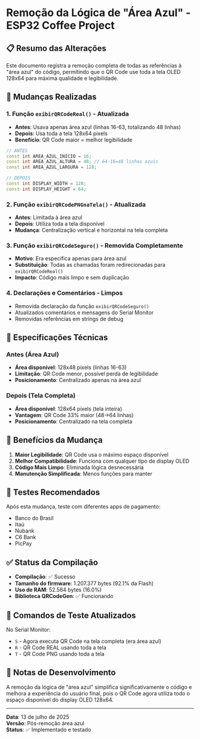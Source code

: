 # Remoção da Lógica de "Área Azul" - ESP32 Coffee Project

## 📋 Resumo das Alterações

Este documento registra a remoção completa de todas as referências à "área azul" do código, permitindo que o QR Code use toda a tela OLED 128x64 para máxima qualidade e legibilidade.

## 🔧 Mudanças Realizadas

### 1. Função `exibirQRCodeReal()` - Atualizada
- **Antes**: Usava apenas área azul (linhas 16-63, totalizando 48 linhas)
- **Depois**: Usa toda a tela 128x64 pixels
- **Benefício**: QR Code maior = melhor legibilidade

```cpp
// ANTES
const int AREA_AZUL_INICIO = 16;
const int AREA_AZUL_ALTURA = 48; // 64-16=48 linhas azuis
const int AREA_AZUL_LARGURA = 128;

// DEPOIS  
const int DISPLAY_WIDTH = 128;
const int DISPLAY_HEIGHT = 64;
```

### 2. Função `exibirQRCodePNGnaTela()` - Atualizada
- **Antes**: Limitada à área azul
- **Depois**: Utiliza toda a tela disponível
- **Mudança**: Centralização vertical e horizontal na tela completa

### 3. Função `exibirQRCodeSeguro()` - Removida Completamente
- **Motivo**: Era específica apenas para área azul
- **Substituição**: Todas as chamadas foram redirecionadas para `exibirQRCodeReal()`
- **Impacto**: Código mais limpo e sem duplicação

### 4. Declarações e Comentários - Limpos
- Removida declaração da função `exibirQRCodeSeguro()`
- Atualizados comentários e mensagens do Serial Monitor
- Removidas referências em strings de debug

## 📐 Especificações Técnicas

### Antes (Área Azul)
- **Área disponível**: 128x48 pixels (linhas 16-63)
- **Limitação**: QR Code menor, possível perda de legibilidade
- **Posicionamento**: Centralizado apenas na área azul

### Depois (Tela Completa)
- **Área disponível**: 128x64 pixels (tela inteira)
- **Vantagem**: QR Code 33% maior (48→64 linhas)
- **Posicionamento**: Centralizado na tela completa

## 🎯 Benefícios da Mudança

1. **Maior Legibilidade**: QR Code usa o máximo espaço disponível
2. **Melhor Compatibilidade**: Funciona com qualquer tipo de display OLED
3. **Código Mais Limpo**: Eliminada lógica desnecessária
4. **Manutenção Simplificada**: Menos funções para manter

## 📱 Testes Recomendados

Após esta mudança, teste com diferentes apps de pagamento:
- Banco do Brasil
- Itaú
- Nubank
- C6 Bank
- PicPay

## ✅ Status da Compilação

- **Compilação**: ✅ Sucesso
- **Tamanho do firmware**: 1.207.377 bytes (92.1% da Flash)
- **Uso de RAM**: 52.564 bytes (16.0%)
- **Biblioteca QRCodeGen**: ✅ Funcionando

## 🔄 Comandos de Teste Atualizados

No Serial Monitor:
- `S` - Agora executa QR Code na tela completa (era área azul)
- `R` - QR Code REAL usando toda a tela
- `T` - QR Code PNG usando toda a tela

## 📝 Notas de Desenvolvimento

A remoção da lógica de "área azul" simplifica significativamente o código e melhora a experiência do usuário final, pois o QR Code agora utiliza todo o espaço disponível do display OLED 128x64.

---
**Data**: 13 de julho de 2025  
**Versão**: Pós-remoção área azul  
**Status**: ✅ Implementado e testado
